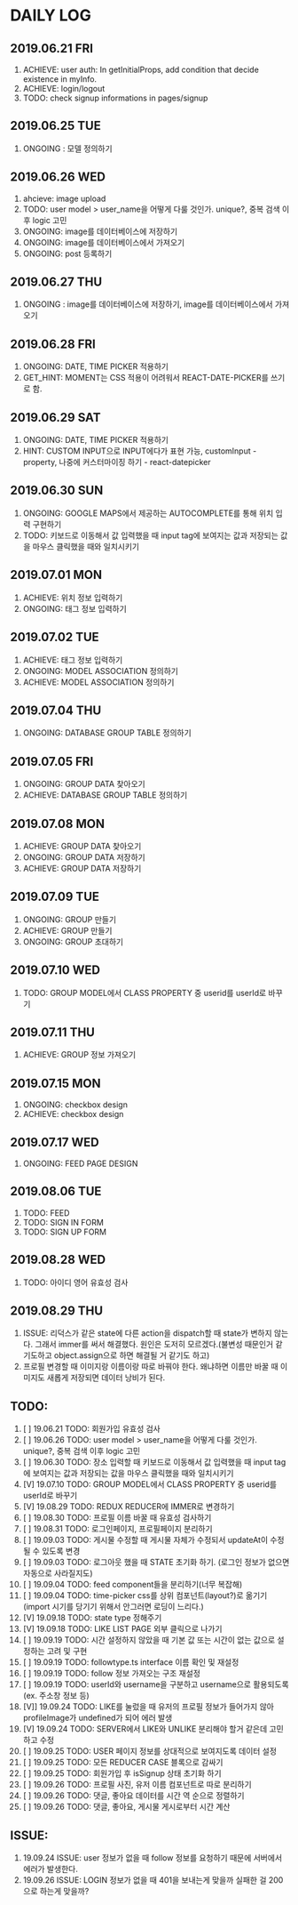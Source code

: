 # DAILY LOG

## 2019.06.21 FRI

1. ACHIEVE: user auth: In getInitialProps, add condition that decide existence in myInfo.
2. ACHIEVE: login/logout
3. TODO: check signup informations in pages/signup

## 2019.06.25 TUE

1. ONGOING : 모델 정의하기

## 2019.06.26 WED

1. ahcieve: image upload
2. TODO: user model > user_name을 어떻게 다룰 것인가. unique?, 중복 검색 이후 logic 고민
3. ONGOING: image를 데이터베이스에 저장하기
4. ONGOING: image를 데이터베이스에서 가져오기
5. ONGOING: post 등록하기

## 2019.06.27 THU

1. ONGOING : image를 데이터베이스에 저장하기, image를 데이터베이스에서 가져오기

## 2019.06.28 FRI

1. ONGOING: DATE, TIME PICKER 적용하기
2. GET_HINT: MOMENT는 CSS 적용이 어려워서 REACT-DATE-PICKER를 쓰기로 함.

## 2019.06.29 SAT

1. ONGOING: DATE, TIME PICKER 적용하기
2. HINT: CUSTOM INPUT으로 INPUT에다가 표현 가능, customInput - property, 나중에 커스터마이징 하기 - react-datepicker

## 2019.06.30 SUN

1. ONGOING: GOOGLE MAPS에서 제공하는 AUTOCOMPLETE를 통해 위치 입력 구현하기
2. TODO: 키보드로 이동해서 값 입력했을 때 input tag에 보여지는 값과 저장되는 값을 마우스 클릭했을 때와 일치시키기

## 2019.07.01 MON

1. ACHIEVE: 위치 정보 입력하기
2. ONGOING: 태그 정보 입력하기

## 2019.07.02 TUE

1. ACHIEVE: 태그 정보 입력하기
2. ONGOING: MODEL ASSOCIATION 정의하기
3. ACHIEVE: MODEL ASSOCIATION 정의하기

## 2019.07.04 THU

1. ONGOING: DATABASE GROUP TABLE 정의하기

## 2019.07.05 FRI

1. ONGOING: GROUP DATA 찾아오기
2. ACHIEVE: DATABASE GROUP TABLE 정의하기

## 2019.07.08 MON

1. ACHIEVE: GROUP DATA 찾아오기
2. ONGOING: GROUP DATA 저장하기
3. ACHIEVE: GROUP DATA 저장하기

## 2019.07.09 TUE

1. ONGOING: GROUP 만들기
2. ACHIEVE: GROUP 만들기
3. ONGOING: GROUP 초대하기

## 2019.07.10 WED

1. TODO: GROUP MODEL에서 CLASS PROPERTY 중 userid를 userId로 바꾸기

## 2019.07.11 THU

1. ACHIEVE: GROUP 정보 가져오기

## 2019.07.15 MON

1. ONGOING: checkbox design
2. ACHIEVE: checkbox design

## 2019.07.17 WED

1. ONGOING: FEED PAGE DESIGN

## 2019.08.06 TUE

1. TODO: FEED
2. TODO: SIGN IN FORM
3. TODO: SIGN UP FORM

## 2019.08.28 WED

1. TODO: 아이디 영어 유효성 검사

## 2019.08.29 THU

1. ISSUE: 리덕스가 같은 state에 다른 action을 dispatch할 때 state가 변하지 않는다.
   그래서 immer를 써서 해결했다. 원인은 도저히 모르겠다.(불변성 때문인거 같기도하고 object.assign으로 하면 해결될 거 같기도 하고)
2. 프로필 변경할 때 이미지랑 이름이랑 따로 바꿔야 한다. 왜냐하면 이름만 바꿀 때 이미지도 새롭게 저장되면 데이터 낭비가 된다.

## TODO:

1. [ ] 19.06.21 TODO: 회원가입 유효성 검사
2. [ ] 19.06.26 TODO: user model > user_name을 어떻게 다룰 것인가. unique?, 중복 검색 이후 logic 고민
3. [ ] 19.06.30 TODO: 장소 입력할 때 키보드로 이동해서 값 입력했을 때 input tag에 보여지는 값과 저장되는 값을 마우스 클릭했을 때와 일치시키기
4. [V] 19.07.10 TODO: GROUP MODEL에서 CLASS PROPERTY 중 userid를 userId로 바꾸기
5. [V] 19.08.29 TODO: REDUX REDUCER에 IMMER로 변경하기
6. [ ] 19.08.30 TODO: 프로필 이름 바꿀 때 유효성 검사하기
7. [ ] 19.08.31 TODO: 로그인페이지, 프로필페이지 분리하기
8. [ ] 19.09.03 TODO: 게시물 수정할 때 게시물 자체가 수정되서 updateAt이 수정될 수 있도록 변경
9. [ ] 19.09.03 TODO: 로그아웃 했을 때 STATE 초기화 하기. (로그인 정보가 없으면 자동으로 사라질지도)
10. [ ] 19.09.04 TODO: feed component들을 분리하기(너무 복잡해)
11. [ ] 19.09.04 TODO: time-picker css를 상위 컴포넌트(layout?)로 옮기기(import 시기를 당기기 위해서 안그러면 로딩이 느리다.)
12. [V] 19.09.18 TODO: state type 정해주기
13. [V] 19.09.18 TODO: LIKE LIST PAGE 외부 클릭으로 나가기
14. [ ] 19.09.19 TODO: 시간 설정하지 않았을 때 기본 값 또는 시간이 없는 값으로 설정하는 고려 및 구현
15. [ ] 19.09.19 TODO: followtype.ts interface 이름 확인 및 재설정
16. [ ] 19.09.19 TODO: follow 정보 가져오는 구조 재설정
17. [ ] 19.09.19 TODO: userId와 username을 구분하고 username으로 활용되도록(ex. 주소창 정보 등)
18. [V]] 19.09.24 TODO: LIKE를 눌렀을 때 유저의 프로필 정보가 들어가지 않아 profileImage가 undefined가 되어 에러 발생
19. [V] 19.09.24 TODO: SERVER에서 LIKE와 UNLIKE 분리해야 할거 같은데 고민하고 수정
20. [ ] 19.09.25 TODO: USER 페이지 정보를 상대적으로 보여지도록 데이터 설정
21. [ ] 19.09.25 TODO: 모든 REDUCER CASE 블록으로 감싸기
22. [ ] 19.09.25 TODO: 회원가입 후 isSignup 상태 초기화 하기
23. [ ] 19.09.26 TODO: 프로필 사진, 유저 이름 컴포넌트로 따로 분리하기
24. [ ] 19.09.26 TODO: 댓글, 좋아요 데이터를 시간 역 순으로 정렬하기
25. [ ] 19.09.26 TODO: 댓글, 좋아요, 게시물 게시로부터 시간 계산

## ISSUE:

1. 19.09.24 ISSUE: user 정보가 없을 때 follow 정보를 요청하기 때문에 서버에서 에러가 발생한다.
2. 19.09.26 ISSUE: LOGIN 정보가 없을 때 401을 보내는게 맞을까 실패한 걸 200으로 하는게 맞을까?
